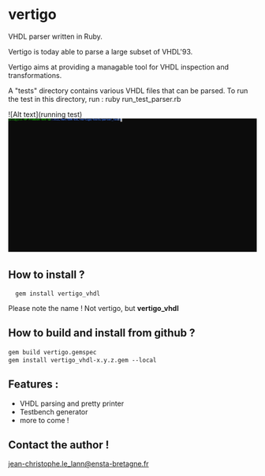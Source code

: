 # vertigo
VHDL parser written in Ruby.

Vertigo is today able to parse a large subset of VHDL'93.

Vertigo aims at providing a managable tool for VHDL inspection and transformations.

A "tests" directory contains various VHDL files that can be parsed.
To run the test in this directory, run :
ruby run_test_parser.rb


![Alt text](running test)
<img src="./doc/run_test.svg">

## How to install ?
      gem install vertigo_vhdl

   Please note the name ! Not vertigo, but **vertigo_vhdl**

## How to build and install from github ?
    gem build vertigo.gemspec
    gem install vertigo_vhdl-x.y.z.gem --local


## Features :
  - VHDL parsing and pretty printer
  - Testbench generator
  - more to come !

## Contact the author !
  jean-christophe.le_lann@ensta-bretagne.fr
